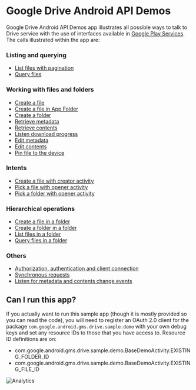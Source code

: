 # Google Drive Android API Demos

Google Drive Android API Demos app illustrates all possible ways to talk to
Drive service with the use of interfaces available in [Google Play
Services](http://developer.android.com/google/play-services). The calls
illustrated within the app are:

### Listing and querying
* [List files with pagination](https://github.com/googledrive/android-demos/blob/master/app/src/com/google/android/gms/drive/sample/demo/ListFilesActivity.java)
* [Query files](https://github.com/googledrive/android-demos/blob/master/app/src/com/google/android/gms/drive/sample/demo/QueryFilesActivity.java)

### Working with files and folders
* [Create a file](https://github.com/googledrive/android-demos/blob/master/app/src/com/google/android/gms/drive/sample/demo/CreateFileActivity.java)
* [Create a file in App Folder](https://github.com/googledrive/android-demos/blob/master/app/src/com/google/android/gms/drive/sample/demo/CreateFileInAppFolderActivity.java)
* [Create a folder](https://github.com/googledrive/android-demos/blob/master/app/src/com/google/android/gms/drive/sample/demo/CreateFolderActivity.java)
* [Retrieve metadata](https://github.com/googledrive/android-demos/blob/master/app/src/com/google/android/gms/drive/sample/demo/RetrieveMetadataActivity.java)
* [Retrieve contents](https://github.com/googledrive/android-demos/blob/master/app/src/com/google/android/gms/drive/sample/demo/RetrieveContentsActivity.java)
* [Listen download progress](https://github.com/googledrive/android-demos/blob/master/app/src/com/google/android/gms/drive/sample/demo/RetrieveContentsWithProgressDialogActivity.java)
* [Edit metadata](https://github.com/googledrive/android-demos/blob/master/app/src/com/google/android/gms/drive/sample/demo/EditMetadataActivity.java)
* [Edit contents](https://github.com/googledrive/android-demos/blob/master/app/src/com/google/android/gms/drive/sample/demo/EditContentsActivity.java)
* [Pin file to the device](https://github.com/googledrive/android-demos/blob/master/app/src/com/google/android/gms/drive/sample/demo/PinFileActivity.java)

### Intents
* [Create a file with creator activity](https://github.com/googledrive/android-demos/blob/master/app/src/com/google/android/gms/drive/sample/demo/CreateFileWithCreatorActivity.java)
* [Pick a file with opener activity](https://github.com/googledrive/android-demos/blob/master/app/src/com/google/android/gms/drive/sample/demo/PickFileWithOpenerActivity.java)
* [Pick a folder with opener activity](https://github.com/googledrive/android-demos/blob/master/app/src/com/google/android/gms/drive/sample/demo/PickFolderWithOpenerActivity.java)

### Hierarchical operations
* [Create a file in a folder](https://github.com/googledrive/android-demos/blob/master/app/src/com/google/android/gms/drive/sample/demo/CreateFileInFolderActivity.java)
* [Create a folder in a folder](https://github.com/googledrive/android-demos/blob/master/app/src/com/google/android/gms/drive/sample/demo/CreateFolderInFolderActivity.java)
* [List files in a folder](https://github.com/googledrive/android-demos/blob/master/app/src/com/google/android/gms/drive/sample/demo/ListFilesInFolderActivity.java)
* [Query files in a folder](https://github.com/googledrive/android-demos/blob/master/app/src/com/google/android/gms/drive/sample/demo/QueryFilesInFolderActivity.java)

### Others
* [Authorization, authentication and client connection](https://github.com/googledrive/android-demos/blob/master/app/src/com/google/android/gms/drive/sample/demo/BaseDemoActivity.java)
* [Synchronous requests](https://github.com/googledrive/android-demos/blob/master/app/src/com/google/android/gms/drive/sample/demo/SyncRequestsActivity.java)
* [Listen for metadata and contents change events](https://github.com/googledrive/android-demos/blob/master/app/src/com/google/android/gms/drive/sample/demo/events/ListenChangeEventsForFilesActivity.java)

## Can I run this app?

If you actually want to run this sample app (though it is mostly provided so you
can read the code), you will need to register an OAuth 2.0 client for the
package `com.google.android.gms.drive.sample.demo` with your own debug keys
and set any resource IDs to those that you have access to. Resource ID definitions
are on:

* com.google.android.gms.drive.sample.demo.BaseDemoActivity.EXISTING_FOLDER_ID
* com.google.android.gms.drive.sample.demo.BaseDemoActivity.EXISTING_FILE_ID

![Analytics](https://ga-beacon.appspot.com/UA-46884138-1/android-demos?pixel)
